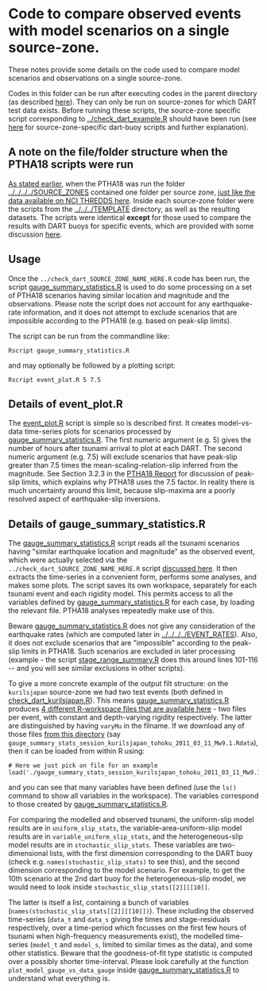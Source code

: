 # Code to compare observed events with model scenarios on a single source-zone.

These notes provide some details on the code used to compare model scenarios and observations on a single source-zone. 

Codes in this folder can be run after executing codes in the parent directory (as described [here](../README.md)). They can only be run on source-zones for which DART test data exists. Before running these scripts, the source-zone specific script corresponding to [../check_dart_example.R](../check_dart_example.R) should have been run (see [here](../../../dart_check_codes) for source-zone-specific dart-buoy scripts and further explanation).

## A note on the file/folder structure when the PTHA18 scripts were run

[As stated earlier](https://github.com/GeoscienceAustralia/ptha/tree/master/R/examples/austptha_template/SOURCE_ZONES), when the PTHA18 was run the folder [../../../../SOURCE_ZONES](../../../../SOURCE_ZONES) contained one folder per source zone, [just like the data available on NCI THREDDS here](http://dap.nci.org.au/thredds/remoteCatalogService?catalog=http://dapds00.nci.org.au/thredds/catalog/fj6/PTHA/AustPTHA_1/SOURCE_ZONES/catalog.xml). Inside each source-zone folder were the scripts from the [../../../TEMPLATE](../../../TEMPLATE) directory, as well as the resulting datasets. The scripts were identical **except** for those used to compare the results with DART buoys for specific events, which are provided with some discussion [here](../../../dart_check-codes). 

## Usage

Once the `../check_dart_SOURCE_ZONE_NAME_HERE.R` code has been run, the script [gauge_summary_statistics.R](./gauge_summary_statistics.R) is used to do some processing on a set of PTHA18 scenarios having similar location and magnitude and the observations. Please note the script does not account for any earthquake-rate information, and it does not attempt to exclude scenarios that are impossible according to the PTHA18 (e.g. based on peak-slip limits). 

The script can be run from the commandline like:

    Rscript gauge_summary_statistics.R

and may optionally be followed by a plotting script:

    Rscript event_plot.R 5 7.5

## Details of event_plot.R

The [event_plot.R](event_plot.R) script is simple so is described first. It creates model-vs-data time-series plots for scenarios processed by [gauge_summary_statistics.R](gauge_summary_statistics.R). The first numeric argument (e.g. 5) gives the number of hours after tsunami arrival to plot at each DART. The second numeric argument (e.g. 7.5) will exclude scenarios that have peak-slip greater than 7.5 times the mean-scaling-relation-slip inferred from the magnitude. See Section 3.2.3 in the [PTHA18 Report]() for discussion of peak-slip limits, which explains why PTHA18 uses the 7.5 factor. In reality there is much uncertainty around this limit, because slip-maxima are a poorly resolved aspect of earthquake-slip inversions. 

## Details of gauge_summary_statistics.R

The [gauge_summary_statistics.R](gauge_summary_statistics.R) script reads all the tsunami scenarios having "similar earthquake location and magnitude" as the observed event, which were actually selected via the `../check_dart_SOURCE_ZONE_NAME_HERE.R` script [discussed here](../../../dart_check-codes). It then extracts the time-series in a convenient form, performs some analyses, and makes some plots. The script saves its own workspace, separately for each tsunami event and each rigidity model. This permits access to all the variables defined by [gauge_summary_statistics.R](./gauge_summary_statistics.R) for each case, by loading the relevant file. PTHA18 analyses repeatedly make use of this.

Beware [gauge_summary_statistics.R](gauge_summary_statistics.R) does not give any consideration of the earthquake rates (which are computed later in [../../../../EVENT_RATES](../../../../EVENT_RATES)). Also, it does not exclude scenarios that are "impossible" according to the peak-slip limits in PTHA18. Such scenarios are excluded in later processing (example - the script [stage_range_summary.R](../../../../EVENT_RATES/stage_range_summary.R) does this around lines 101-116 -- and you will see similar exclusions in other scripts). 

To give a more concrete example of the output filt structure: on the `kurilsjapan` source-zone we had two test events (both defined in [check_dart_kurilsjapan.R](../../../dart_check_codes/check_dart_kurilsjapan.R)). This means [gauge_summary_statistics.R](gauge_summary_statistics.R) produces [4 different R-workspace files that are available here](http://dap.nci.org.au/thredds/remoteCatalogService?catalog=http://dapds00.nci.org.au/thredds/catalog/fj6/PTHA/AustPTHA_1/SOURCE_ZONES/kurilsjapan/TSUNAMI_EVENTS/plots/catalog.xml) - two files per event, with constant and depth-varying rigidity respectively. The latter are distinguished by having `varyMu` in the filname. If we download any of those files [from this directory](http://dap.nci.org.au/thredds/remoteCatalogService?catalog=http://dapds00.nci.org.au/thredds/catalog/fj6/PTHA/AustPTHA_1/SOURCE_ZONES/kurilsjapan/TSUNAMI_EVENTS/plots/catalog.xml) (say `gauge_summary_stats_session_kurilsjapan_tohoku_2011_03_11_Mw9.1.Rdata`), then it can be loaded from within R using:
    
    # Here we just pick on file for an example
    load('./gauge_summary_stats_session_kurilsjapan_tohoku_2011_03_11_Mw9.1.Rdata')

and you can see that many variables have been defined (use the `ls()` command to show all variables in the workspace). The variables correspond to those created by [gauge_summary_statistics.R](./gauge_summary_statistics.R). 

For comparing the modelled and observed tsunami, the uniform-slip model results are in `uniform_slip_stats`, the variable-area-uniform-slip model results are in `variable_uniform_slip_stats`, and the heterogeneous-slip model results are in `stochastic_slip_stats`. These variables are two-dimensional lists, with the first dimension corresponding to the DART buoy (check e.g. `names(stochastic_slip_stats)` to see this), and the second dimension corresponding to the model scenario. For example, to get the 10th scenario at the 2nd dart buoy for the heterogeneous-slip model, we would need to look inside `stochastic_slip_stats[[2]][[10]]`. 

The latter is itself a list, containing a bunch of variables (`names(stochastic_slip_stats[[2]][[10]])`). These including the observed time-series (`data_t` and `data_s` giving the times and stage-residuals respectively, over a time-period which focusses on the first few hours of tsunami when high-frequency measurements exist), the modelled time-series (`model_t` and `model_s`, limited to similar times as the data), and some other statistics. Beware that the goodness-of-fit type statistic is computed over a possibly shorter time-interval. Please look carefully at the function `plot_model_gauge_vs_data_gauge` inside [gauge_summary_statistics.R](./gauge_summary_statistics.R) to understand what everything is. 
